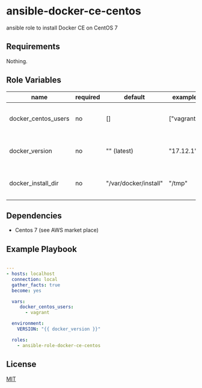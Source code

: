 # ansible-docker-ce-centos

ansible role to install Docker CE on CentOS 7

## Requirements

Nothing.

## Role Variables

name | required | default | example | description
--- | --- | --- | --- | ---
docker_centos_users | no | [] | ["vagrant"] | users added to docker group
docker_version | no | "" (latest) | "17.12.1" | Install a specific docker version. 
docker_install_dir | no | "/var/docker/install" | "/tmp" | download script in this directory


## Dependencies

 - Centos 7 (see AWS market place) 

## Example Playbook

```yaml

---
- hosts: localhost
  connection: local
  gather_facts: true
  become: yes

  vars:
     docker_centos_users:
       - vagrant

  environment: 
    VERSION: "{{ docker_version }}"

  roles:
    - ansible-role-docker-ce-centos
```

## License

[MIT](LICENSE)
